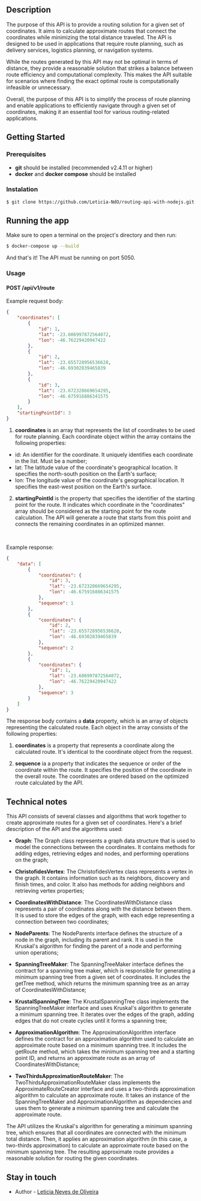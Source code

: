 ## Description

The purpose of this API is to provide a routing solution for a given set of coordinates. It aims to calculate approximate routes that connect the coordinates while minimizing the total distance traveled. The API is designed to be used in applications that require route planning, such as delivery services, logistics planning, or navigation systems.

While the routes generated by this API may not be optimal in terms of distance, they provide a reasonable solution that strikes a balance between route efficiency and computational complexity. This makes the API suitable for scenarios where finding the exact optimal route is computationally infeasible or unnecessary.

Overall, the purpose of this API is to simplify the process of route planning and enable applications to efficiently navigate through a given set of coordinates, making it an essential tool for various routing-related applications.

## Getting Started

### Prerequisites

* **git** should be installed (recommended v2.4.11 or higher)
* **docker** and **docker compose** should be installed

### Instalation

```bash
$ git clone https://github.com/Leticia-NdO/routing-api-with-nodejs.git
```

## Running the app

Make sure to open a terminal on the project's directory and then run:

```bash
$ docker-compose up --build
```
And that's it! The API must be running on port 5050.

### Usage

#### POST /api/v1/route

Example request body:

```json
{
	"coordinates": [
		{
			"id": 1,
			"lat": -23.606997872564072,
			"lon": -46.76229420947422
		},
		{
			"id": 2,
			"lat": -23.655728956536628, 
			"lon": -46.69302839465839
		},
		{
			"id": 3,
			"lat": -23.672328669654295, 
			"lon": -46.675916886341575
		}
	],
	"startingPointId": 3
}
```

1. **coordinates** is an array that represents the list of coordinates to be used for route planning. Each coordinate object within the array contains the following properties:
  * id: An identifier for the coordinate. It uniquely identifies each coordinate in the list. Must be a number;
  * lat: The latitude value of the coordinate's geographical location. It specifies the north-south position on the Earth's surface;
  * lon: The longitude value of the coordinate's geographical location. It specifies the east-west position on the Earth's surface.

2. **startingPointId** is the property that specifies the identifier of the starting point for the route. It indicates which coordinate in the "coordinates" array should be considered as the starting point for the route calculation. The API will generate a route that starts from this point and connects the remaining coordinates in an optimized manner.

&nbsp;

Example response:

```json
{
	"data": [
		{
			"coordinates": {
				"id": 3,
				"lat": -23.672328669654295,
				"lon": -46.675916886341575
			},
			"sequence": 1
		},
		{
			"coordinates": {
				"id": 2,
				"lat": -23.655728956536628,
				"lon": -46.69302839465839
			},
			"sequence": 2
		},
		{
			"coordinates": {
				"id": 1,
				"lat": -23.606997872564072,
				"lon": -46.76229420947422
			},
			"sequence": 3
		}
	]
}
```

The response body contains a **data** property, which is an array of objects representing the calculated route. Each object in the array consists of the following properties:

1. **coordinates** is a property that represents a coordinate along the calculated route. It's identical to the coordinate object from the request.

2. **sequence** ia a property that indicates the sequence or order of the coordinate within the route. It specifies the position of the coordinate in the overall route. The coordinates are ordered based on the optimized route calculated by the API.

## Technical notes

This API consists of several classes and algorithms that work together to create approximate routes for a given set of coordinates. Here's a brief description of the API and the algorithms used:

* **Graph**: The Graph class represents a graph data structure that is used to model the connections between the coordinates. It contains methods for adding edges, retrieving edges and nodes, and performing operations on the graph;

* **ChristofidesVertex**: The ChristofidesVertex class represents a vertex in the graph. It contains information such as its neighbors, discovery and finish times, and color. It also has methods for adding neighbors and retrieving vertex properties;

* **CoordinatesWithDistance**: The CoordinatesWithDistance class represents a pair of coordinates along with the distance between them. It is used to store the edges of the graph, with each edge representing a connection between two coordinates;

* **NodeParents**: The NodeParents interface defines the structure of a node in the graph, including its parent and rank. It is used in the Kruskal's algorithm for finding the parent of a node and performing union operations;

* **SpanningTreeMaker**: The SpanningTreeMaker interface defines the contract for a spanning tree maker, which is responsible for generating a minimum spanning tree from a given set of coordinates. It includes the getTree method, which returns the minimum spanning tree as an array of CoordinatesWithDistance;

* **KrustalSpanningTree**: The KrustalSpanningTree class implements the SpanningTreeMaker interface and uses Kruskal's algorithm to generate a minimum spanning tree. It iterates over the edges of the graph, adding edges that do not create cycles until it forms a spanning tree;

* **ApproximationAlgorithm**: The ApproximationAlgorithm interface defines the contract for an approximation algorithm used to calculate an approximate route based on a minimum spanning tree. It includes the getRoute method, which takes the minimum spanning tree and a starting point ID, and returns an approximate route as an array of CoordinatesWithDistance;

* **TwoThirdsApproximationRouteMaker**: The TwoThirdsApproximationRouteMaker class implements the ApproximateRouteCreator interface and uses a two-thirds approximation algorithm to calculate an approximate route. It takes an instance of the SpanningTreeMaker and ApproximationAlgorithm as dependencies and uses them to generate a minimum spanning tree and calculate the approximate route.

The API utilizes the Kruskal's algorithm for generating a minimum spanning tree, which ensures that all coordinates are connected with the minimum total distance. Then, it applies an approximation algorithm (in this case, a two-thirds approximation) to calculate an approximate route based on the minimum spanning tree. The resulting approximate route provides a reasonable solution for routing the given coordinates.

## Stay in touch

- Author - [Leticia Neves de Oliveira](https://www.linkedin.com/in/leticia-neves-dev/)
